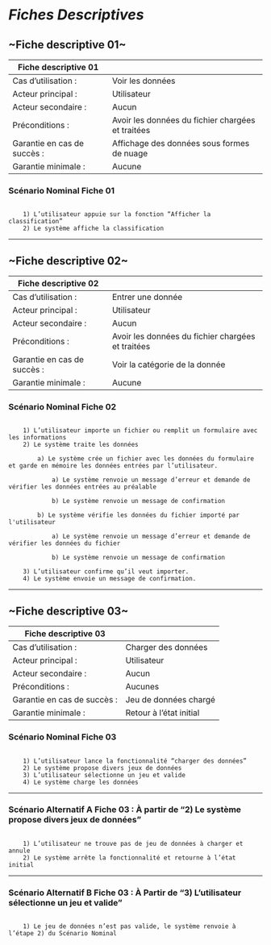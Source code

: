 # *Fiches Descriptives*

## ~Fiche descriptive 01~

| Fiche descriptive 01       |                                                   |
| -------------------------- | ------------------------------------------------- |
| Cas d’utilisation :        | Voir les données                                  |
| Acteur principal :         | Utilisateur                                       |
| Acteur secondaire :        | Aucun                                             |
| Préconditions :            | Avoir les données du fichier chargées et traitées |
| Garantie en cas de succès :| Affichage des données sous formes de nuage        |
| Garantie minimale :        | Aucune                                            |

### Scénario Nominal Fiche 01

```text

    1) L’utilisateur appuie sur la fonction “Afficher la classification”
    2) Le système affiche la classification

```

___

## ~Fiche descriptive 02~

| Fiche descriptive 02       |                                                   |
| -------------------------- | ------------------------------------------------- |
| Cas d’utilisation :        | Entrer une donnée                                 |
| Acteur principal :         | Utilisateur                                       |
| Acteur secondaire :        | Aucun                                             |
| Préconditions :            | Avoir les données du fichier chargées et traitées |
| Garantie en cas de succès :| Voir la catégorie de la donnée                    |
| Garantie minimale :        | Aucune                                            |

### Scénario Nominal Fiche 02

```text

    1) L’utilisateur importe un fichier ou remplit un formulaire avec les informations
    2) Le système traite les données
    
        a) Le système crée un fichier avec les données du formulaire et garde en mémoire les données entrées par l’utilisateur.

            a) Le système renvoie un message d’erreur et demande de vérifier les données entrées au préalable

            b) Le système renvoie un message de confirmation

        b) Le système vérifie les données du fichier importé par l'utilisateur

            a) Le système renvoie un message d’erreur et demande de vérifier les données du fichier
            
            b) Le système renvoie un message de confirmation

    3) L’utilisateur confirme qu’il veut importer.
    4) Le système envoie un message de confirmation.

```

___

## ~Fiche descriptive 03~

| Fiche descriptive 03       |                                                   |
| -------------------------- | ------------------------------------------------- |
| Cas d’utilisation :        | Charger des données                               |
| Acteur principal :         | Utilisateur                                       |
| Acteur secondaire :        | Aucun                                             |
| Préconditions :            | Aucunes                                           |
| Garantie en cas de succès :| Jeu de données chargé                             |
| Garantie minimale :        | Retour à l’état initial                           |

### Scénario Nominal Fiche 03

```text

    1) L’utilisateur lance la fonctionnalité “charger des données”
    2) Le système propose divers jeux de données
    3) L’utilisateur sélectionne un jeu et valide
    4) Le système charge les données

```

___

### Scénario Alternatif A Fiche 03 : À partir de “2) Le système propose divers jeux de données”

```text

    1) L’utilisateur ne trouve pas de jeu de données à charger et annule
    2) Le système arrête la fonctionnalité et retourne à l’état initial

```

___

### Scénario Alternatif B Fiche 03 : À Partir de “3) L’utilisateur sélectionne un jeu et valide”

```text

    1) Le jeu de données n’est pas valide, le système renvoie à l’étape 2) du Scénario Nominal

```
